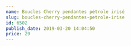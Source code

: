 ```yaml
---
name: Boucles Cherry pendantes pétrole irisé
slug: boucles-cherry-pendantes-petrole-irise
id: 6502
publish_date: 2019-03-20 14:04:50
price: 29
---
```

